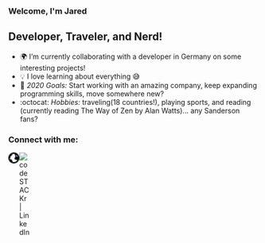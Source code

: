 ### Welcome, I'm Jared 

## Developer, Traveler, and Nerd!
- :earth_africa: I’m currently collaborating with a developer in Germany on some interesting projects!
- :bulb: I love learning about everything :sweat_smile:
- :raised_hands: *2020 Goals:* Start working with an amazing company, keep expanding programming skills, move somewhere new?
- :octocat: *Hobbies:* traveling(18 countries!), playing sports, and reading (currently reading The Way of Zen by Alan Watts)... any Sanderson fans?

### Connect with me:

[<img align="left" alt="codeSTACKr.com" width="22px" src="https://raw.githubusercontent.com/iconic/open-iconic/master/svg/globe.svg" />][website]
[<img align="left" alt="codeSTACKr | LinkedIn" width="22px" src="https://cdn.jsdelivr.net/npm/simple-icons@v3/icons/linkedin.svg" />][linkedin]


[website]: https://www.jaredar.com/

[linkedin]: https://www.linkedin.com/in/jared-rothenberg


